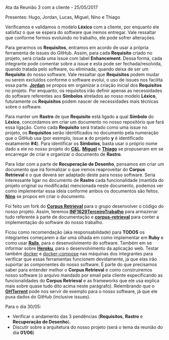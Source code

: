 Ata da Reunião 3 com a cliente -  25/05/2017

Presentes: Hugo, Jordan, Lucas, Miguel, Nino e Thiago

Verificamos e validamos o modelo **Léxico** com a cliente, por enquanto ele satisfaz o que se espera do software que iremos entregar. Vale ressaltar que conforme formos evoluindo no trabalho, ele pode sofrer alterações.

Para gerarmos os **Requisitos**, entramos em acordo de usar a própria ferramenta de issues do GitHub. Assim, para cada **Requisito** criado no projeto, será criada uma issue com label **Enhancement**. Dessa forma, cada integrante pode comentar sobre a issue e esta pode ser fechada/resolvida, quando tratada pelo software, ou eliminada, quando deixa de ser um **Requisito** do nosso software. Vale ressaltar que **Requisitos** podem mudar ou serem excluídos conforme o software evolui, o uso de issues nos facilita essa parte. **[Jordan](https://github.com/jordan2R)** se propos em organizar a criação inicial dos **Requisitos** no projeto. Por enquanto, os requisitos irão definir apenas as necessidades do software referentes aos **Símbolos** atrelados ao nosso modelo **Léxico**, futuramente os **Requisitos** podem nascer de necessidades mais técnicas sobre o software.

Para manter um **Rastro** de que **Requisito** está ligado a qual **Símbolo** do **Léxico**, concordamos em criar um documento no nosso repositório que fará essa ligação. Como cada **Requisito** será tratado como uma issue no projeto, os **Requisitos** serão identificados no documento pela numeração que o GitHub usa (por exemplo, issue **x** do projeto **y** é identificado exatamente **#4**). Para identificar os **Símbolos**, basta usar o próprio nome dado a ele no nosso projeto do **[C&L](http://pes.inf.puc-rio.br/cel/index_old.htm)**. **[Miguel](https://github.com/pingam)** e **[Thiago](https://github.com/thiagola92)** se propuseram em se encarregar de criar e organizar o documento de **Rastro**.

Para lidar com a parte de **Recuperação de Desenho**, pensamos em criar um documento que irá formalizar o que iremos reaproveitar do **Corpus Retrieval** e o que deverá ser adaptado deste para nosso software. Seria interessante ligar no documento de **Rastro** cada funcionalidade (mantida do projeto original ou modificada) mencionada neste documento, podemos ver como implementar essa ideia conforme ambos os documentos são feitos. **[Nino](https://github.com/ninofabrizio)** se propos em criar o documento.

Foi feito um fork do **[Corpus Retrieval](https://github.com/nitanilla/corpus-retrieval)** para o grupo desenvolver o código do nosso projeto. Assim, teremos **[INF1629TerceiroTrabalho](https://github.com/danielamaksoud/INF1629TerceiroTrabalho)** para armazenar tudo referente à parte de documentação e **[corpus-retrieval](https://github.com/ninofabrizio/corpus-retrieval)** para conter a implementação do software do nosso trabalho.

Ficou como recomendação (aka responsabilidade) para **TODOS** os integrantes começarem a dar uma olhada em como implementar em **Ruby** e como usar **[Rails](http://guides.rubyonrails.org/getting_started.html)**, para o desenvolvimento do software. Também em se informar sobre **[Heroku](https://www.heroku.com/ruby)**, para o desenvolvimento da aplicação web. Testar também [docker](https://docs.docker.com/engine/installation/) e [docker-compose](https://docs.docker.com/compose/install/) nas máquinas dos integrantes para verificar que essas ferramentas funcionem devidamente, já que elas irão suportar as componentes do nosso software. É parte do que precisamos saber para entender melhor o **Corpus Retrieval** e como construiremos nosso software (o arquivo mandado por email pela cliente especificando as funcionalidades do **Corpus Retrieval** e as frameworks que ele usa explica mais sobre quase tudo dito acima neste parágrafo). Relembrando que o **[GHTorrent](http://ghtorrent.org/dblite/)** pode nos servir de exemplo para o nosso software, já que ele puxa dados do GitHub (inclusive issues).

Para o dia 30/05:
- Verificar o andamento das 3 pendências (**Requisitos**, **Rastro** e **Recuperação de Desenho**).
- Discutir sobre a arquitetura do nosso projeto (será o tema da reunião do dia **01/06**)
